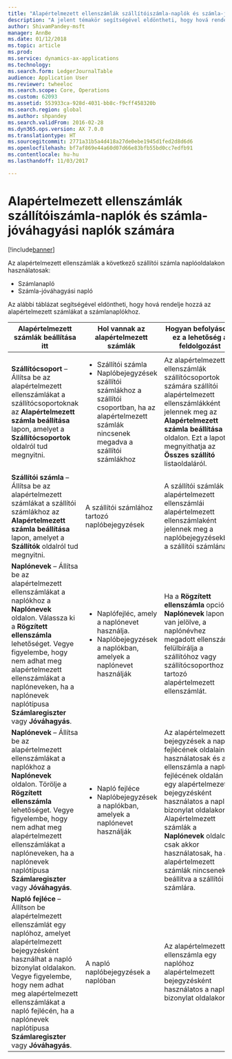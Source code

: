 ```yaml
---
title: "Alapértelmezett ellenszámlák szállítóiszámla-naplók és számla-jóváhagyási naplók számára"
description: "A jelent témakör segítségével eldöntheti, hogy hová rendelje hozzá az alapértelmezett számlákat a számlanaplókhoz."
author: ShivamPandey-msft
manager: AnnBe
ms.date: 01/12/2018
ms.topic: article
ms.prod: 
ms.service: dynamics-ax-applications
ms.technology: 
ms.search.form: LedgerJournalTable
audience: Application User
ms.reviewer: twheeloc
ms.search.scope: Core, Operations
ms.custom: 62093
ms.assetid: 553933ca-928d-4031-bb8c-f9cff458320b
ms.search.region: global
ms.author: shpandey
ms.search.validFrom: 2016-02-28
ms.dyn365.ops.version: AX 7.0.0
ms.translationtype: HT
ms.sourcegitcommit: 2771a31b5a4d418a27de0ebe1945d1fed2d8d6d6
ms.openlocfilehash: bf7af869e44a60d07d66e83bfb55bd0cc7edfb91
ms.contentlocale: hu-hu
ms.lasthandoff: 11/03/2017

---
```


# <a name="default-offset-accounts-for-vendor-invoice-journals-and-invoice-approval-journals"></a>Alapértelmezett ellenszámlák szállítóiszámla-naplók és számla-jóváhagyási naplók számára

[!include[banner](../includes/banner.md)]




Az alapértelmezett ellenszámlák a következő szállítói számla naplóoldalakon használatosak:

-   Számlanapló
-   Számla-jóváhagyási napló

Az alábbi táblázat segítségével eldöntheti, hogy hová rendelje hozzá az alapértelmezett számlákat a számlanaplókhoz.

<table>
<colgroup>
<col width="25%" />
<col width="25%" />
<col width="25%" />
<col width="25%" />
</colgroup>
<thead>
<tr class="header">
<th>Alapértelmezett számlák beállítása itt</th>
<th>Hol vannak az alapértelmezett számlák</th>
<th>Hogyan befolyásolja ez a lehetőség a feldolgozást</th>
<th>Mikor kell használni ezt a lehetőséget</th>
</tr>
</thead>
<tbody>
<tr class="odd">
<td><strong>Szállítócsoport</strong> – Állítsa be az alapértelmezett ellenszámlákat a szállítócsoportoknak az <strong>Alapértelmezett számla beállítása</strong> lapon, amelyet a <strong>Szállítócsoportok</strong> oldalról tud megnyitni.</td>
<td><ul>
<li>Szállítói számla</li>
<li>Naplóbejegyzések szállítói számlákhoz a szállítói csoportban, ha az alapértelmezett számlák nincsenek megadva a szállítói számlákhoz</li>
</ul></td>
<td>Az alapértelmezett ellenszámlák szállítócsoportok számára szállítói alapértelmezett ellenszámlákként jelennek meg az <strong>Alapértelmezett számla beállítása</strong> oldalon. Ezt a lapot megnyithatja az <strong>Összes szállító</strong> listaoldaláról.</td>
<td>Ezt a lehetőséget akkor használja, ha általában azonos típusú elemeket szokott fizetni, azonos szállítói csoportok esetében.</td>
</tr>
<tr class="even">
<td><strong>Szállítói számla</strong> – Állítsa be az alapértelmezett számlákat a szállítói számlákhoz az <strong>Alapértelmezett számla beállítása</strong> lapon, amelyet a <strong>Szállítók</strong> oldalról tud megnyitni.</td>
<td>A szállítói számlához tartozó naplóbejegyzések</td>
<td>A szállítói számlák alapértelmezett ellenszámlái alapértelmezett ellenszámlaként jelennek meg a naplóbejegyzésekben a szállítói számlánál.</td>
<td>Ezt a lehetőséget akkor használja, ha általában azonos típusú elemeket szokott fizetni, ugyanazoktól a szállítóktól.</td>
</tr>
<tr class="odd">
<td><strong>Naplónevek</strong> – Állítsa be az alapértelmezett ellenszámlákat a naplókhoz a <strong>Naplónevek</strong> oldalon. Válassza ki a <strong>Rögzített ellenszámla</strong> lehetőséget. Vegye figyelembe, hogy nem adhat meg alapértelmezett ellenszámlákat a naplóneveken, ha a naplónevek naplótípusa <strong>Számlaregiszter</strong> vagy <strong>Jóváhagyás</strong>.</td>
<td><ul>
<li>Naplófejléc, amely a naplónevet használja.</li>
<li>Naplóbejegyzések a naplókban, amelyek a naplónevet használják</li>
</ul></td>
<td>Ha a <strong>Rögzített ellenszámla</strong> opció a <strong>Naplónevek</strong> lapon be van jelölve, a naplónévhez megadott ellenszámla felülbírálja a szállítóhoz vagy szállítócsoporthoz tartozó alapértelmezett ellenszámlát.</td>
<td>Az opció segítségével naplókat állíthat be meghatározott költségekre és kiadásokra, amelyek bizonyos számlákat terhelnek, függetlenül attól, hogy ki a szállító vagy mely szállítói csoporthoz tartozik.</td>
</tr>
<tr class="even">
<td><strong>Naplónevek</strong> – Állítsa be az alapértelmezett ellenszámlákat a naplókhoz a <strong>Naplónevek</strong> oldalon. Törölje a <strong>Rögzített ellenszámla</strong> lehetőséget. Vegye figyelembe, hogy nem adhat meg alapértelmezett ellenszámlákat a naplóneveken, ha a naplónevek naplótípusa <strong>Számlaregiszter</strong> vagy <strong>Jóváhagyás</strong>.</td>
<td><ul>
<li>Napló fejléce</li>
<li>Naplóbejegyzések a naplókban, amelyek a naplónevet használják</li>
</ul></td>
<td>Az alapértelmezett bejegyzések a napló fejlécének oldalain használatosak és az ellenszámla a napló fejlécének oldalán egy alapértelmezett bejegyzésként használatos a napló bizonylat oldalakon. Alapértelmezett számlák a <strong>Naplónevek </strong>oldalon csak akkor használatosak, ha az alapértelmezett számlák nincsenek beállítva a szállítói számlára.</td>
<td>Használja ezt az opciót az alapértelmezett számlák beállításához, amelyeket akkor használ, amikor az alapértelmezett szállítói ellenszámla nincs hozzárendelve.</td>
</tr>
<tr class="odd">
<td><strong>Napló fejléce</strong> – Állítson be alapértelmezett ellenszámlát egy naplóhoz, amelyet alapértelmezett bejegyzésként használhat a napló bizonylat oldalakon. Vegye figyelembe, hogy nem adhat meg alapértelmezett ellenszámlákat a napló fejlécén, ha a naplónevek naplótípusa <strong>Számlaregiszter</strong> vagy <strong>Jóváhagyás</strong>.</td>
<td>A napló naplóbejegyzések a naplóban</td>
<td>Az alapértelmezett ellenszámla egy naplóhoz alapértelmezett bejegyzésként használatos a napló bizonylat oldalakon.</td>
<td>A beállítás segítségével felgyorsítható az adatbevitel, ha a naplóban lévő legtöbb bejegyzés ugyanazzal az ellenszámlával rendelkezik.</td>
</tr>
</tbody>
</table>






